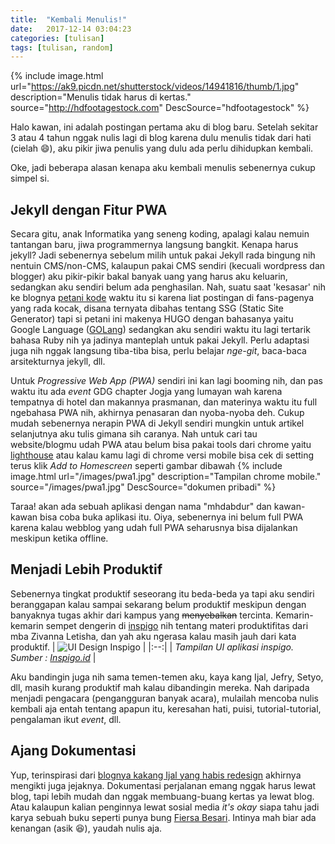 ```yaml
---
title:  "Kembali Menulis!"
date:   2017-12-14 03:04:23
categories: [tulisan]
tags: [tulisan, random]
---
```


{% include image.html url="https://ak9.picdn.net/shutterstock/videos/14941816/thumb/1.jpg" description="Menulis tidak harus di kertas." source="http://hdfootagestock.com" DescSource="hdfootagestock" %}


Halo kawan, ini adalah postingan pertama aku di blog baru. Setelah sekitar 3 atau 4 tahun nggak nulis lagi di blog karena dulu menulis tidak dari hati (cielah :smile:), aku pikir jiwa penulis yang dulu ada perlu dihidupkan kembali.

Oke, jadi beberapa alasan kenapa aku kembali menulis sebenernya cukup simpel si.

## Jekyll dengan Fitur PWA
Secara gitu, anak Informatika yang seneng koding, apalagi kalau nemuin tantangan baru, jiwa programmernya langsung bangkit. Kenapa harus jekyll? Jadi sebenernya sebelum milih untuk pakai Jekyll rada bingung nih nentuin CMS/non-CMS, kalaupun pakai CMS sendiri (kecuali wordpress dan blogger) aku pikir-pikir bakal banyak uang yang harus aku keluarin, sedangkan aku sendiri belum ada penghasilan. Nah, suatu saat 'kesasar' nih ke blognya [petani kode](https://petanikode.com) waktu itu si karena liat postingan di fans-pagenya yang rada kocak, disana ternyata dibahas tentang SSG (Static Site Generator) tapi si petani ini makenya HUGO dengan bahasanya yaitu Google Language ([GOLang](https://golang.org)) sedangkan aku sendiri waktu itu lagi tertarik bahasa Ruby nih ya jadinya manteplah untuk pakai Jekyll. Perlu adaptasi juga nih nggak langsung tiba-tiba bisa, perlu belajar *nge-git*, baca-baca arsitekturnya jekyll, dll.

Untuk *Progressive Web App (PWA)* sendiri ini kan lagi booming nih, dan pas waktu itu ada *event* GDG chapter Jogja yang lumayan wah karena tempatnya di hotel dan makannya prasmanan, dan materinya waktu itu full ngebahasa PWA nih, akhirnya penasaran dan nyoba-nyoba deh. Cukup mudah sebenernya nerapin PWA di Jekyll sendiri mungkin untuk artikel selanjutnya aku tulis gimana sih caranya. Nah untuk cari tau website/blogmu udah PWA atau belum bisa pakai tools dari chrome yaitu [lighthouse](https://chrome.google.com/webstore/detail/lighthouse/blipmdconlkpinefehnmjammfjpmpbjk) atau kalau kamu lagi di chrome versi mobile bisa cek di setting terus klik *Add to Homescreen* seperti gambar dibawah
{% include image.html url="/images/pwa1.jpg" description="Tampilan chrome mobile." source="/images/pwa1.jpg" DescSource="dokumen pribadi" %}


Taraa! akan ada sebuah aplikasi dengan nama "mhdabdur" dan kawan-kawan bisa coba buka aplikasi itu. Oiya, sebenernya ini belum full PWA karena kalau webblog yang udah full PWA seharusnya bisa dijalankan meskipun ketika offline.

## Menjadi Lebih Produktif
Sebenernya tingkat produktif seseorang itu beda-beda ya tapi aku sendiri beranggapan kalau sampai sekarang belum produktif meskipun dengan banyaknya tugas akhir dari kampus yang ~~menyebalkan~~ tercinta. Kemarin-kemarin sempet dengerin di [inspigo](https://inspigo.id/) nih tentang materi produktifitas dari mba Zivanna Letisha, dan yah aku ngerasa kalau masih jauh dari kata produktif.
| ![UI Design Inspigo](https://inspigo.id/img/1920x1280.jpg) | 
|:--:| 
| *Tampilan UI aplikasi inspigo. Sumber : [Inspigo.id](https://inspigo.id)* |

Aku bandingin juga nih sama temen-temen aku, kaya kang Ijal, Jefry, Setyo, dll, masih kurang produktif mah kalau dibandingin mereka. Nah daripada menjadi pengacara (pengangguran banyak acara), mulailah mencoba nulis kembali aja entah tentang apapun itu, keresahan hati, puisi, tutorial-tutorial, pengalaman ikut *event*, dll.

## Ajang Dokumentasi
Yup, terinspirasi dari [blognya kakang Ijal yang habis redesign](http://ijalfauzi.com/2017/11/dokumentasikan-pengalaman-hidup-ke-dalam-sebuah-blog-ft-domainesia) akhirnya mengikti juga jejaknya. Dokumentasi perjalanan emang nggak harus lewat blog, tapi lebih mudah dan nggak membuang-buang kertas ya lewat blog. Atau kalaupun kalian penginnya lewat sosial media *it's okay* siapa tahu jadi karya sebuah buku seperti punya bung [Fiersa Besari](https://www.goodreads.com/book/show/31604219-garis-waktu). Intinya mah biar ada kenangan (asik :laughing:), yaudah nulis aja.
